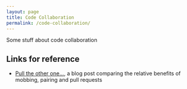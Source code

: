 ```yaml
---
layout: page
title: Code Collaboration
permalink: /code-collaboration/
---
```


Some stuff about code collaboration

## Links for reference
- [Pull the other one...](https://blogs.blueskyline.com/2020/08/31/pull-the-other-one/), a blog post comparing the relative benefits of mobbing, pairing and pull requests
